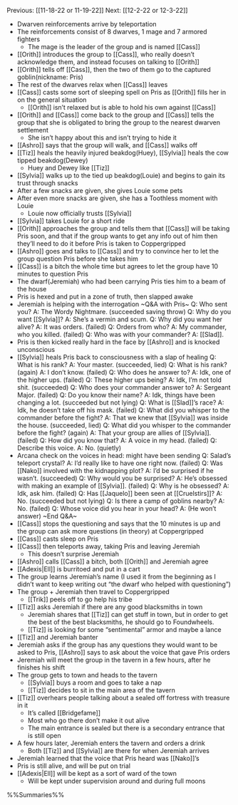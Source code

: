 Previous: [[11-18-22 or 11-19-22]]
Next: [[12-2-22 or 12-3-22]]

- Dwarven reinforcements arrive by teleportation
- The reinforcements consist of 8 dwarves, 1 mage and 7 armored fighters
	- The mage is the leader of the group and is named [[Cass]]
- [[Orith]] introduces the group to [[Cass]], who really doesn’t acknowledge them, and instead focuses on talking to [[Orith]]
- [[Orith]] tells off [[Cass]], then the two of them go to the captured goblin(nickname: Pris)
- The rest of the dwarves relax when [[Cass]] leaves
- [[Cass]] casts some sort of sleeping spell on Pris as [[Orith]] fills her in on the general situation
	- [[Orith]] isn’t relaxed but is able to hold his own against [[Cass]]
- [[Orith]] and [[Cass]] come back to the group and [[Cass]] tells the group that she is obligated to bring the group to the nearest dwarven settlement
	- She isn’t happy about this and isn’t trying to hide it
- [[Ashro]] says that the group will walk, and [[Cass]] walks off
- [[Tiz]] heals the heavily injured beakdog(Huey), [[Sylvia]] heals the cow tipped beakdog(Dewey)
	- Huey and Dewey like [[Tiz]]
- [[Sylvia]] walks up to the tied up beakdog(Louie) and begins to gain its trust through snacks
- After a few snacks are given, she gives Louie some pets
- After even more snacks are given, she has a Toothless moment with Louie
	- Louie now officially trusts [[Sylvia]]
- [[Sylvia]] takes Louie for a short ride
- [[Orith]] approaches the group and tells them that [[Cass]] will be taking Pris soon, and that if the group wants to get any info out of him then they’ll need to do it before Pris is taken to Coppergripped
- [[Ashro]] goes and talks to [[Cass]] and try to convince her to let the group question Pris before she takes him
- [[Cass]] is a bitch the whole time but agrees to let the group have 10 minutes to question Pris
- The dwarf(Jeremiah) who had been carrying Pris ties him to a beam of the house
- Pris is hexed and put in a zone of truth, then slapped awake
- Jeremiah is helping with the interrogation
~Q&A with Pris~
Q: Who sent you?
	A: The Wordy Nightmare. (succeeded saving throw)
Q: Why do you want [[Sylvia]]?
	A: She’s a vermin and scum.
Q: Why did you want her alive?
	A: It was orders. (failed)
Q: Orders from who?
	A: My commander, who you killed. (failed)
Q: Who was with your commander?
	A: [[Slad]].
- Pris is then kicked really hard in the face by [[Ashro]] and is knocked unconscious
- [[Sylvia]] heals Pris back to consciousness with a slap of healing
Q: What is his rank?
	A: Your master. (succeeded, lied)
Q: What is his rank? (again)
	A: I don’t know. (failed)
Q: Who does he answer to?
	A: Idk, one of the higher ups. (failed)
Q: These higher ups being?
	A: Idk, I’m not told shit. (succeeded)
Q: Who does your commander answer to?
	A: Sergeant Major. (failed)
Q: Do you know their name?
	A: Idk, things have been changing a lot. (succeeded but not lying)
Q: What is [[Slad]]’s race?
	A: Idk, he doesn’t take off his mask. (failed)
Q: What did you whisper to the commander before the fight?
	A: That we knew that [[Sylvia]] was inside the house. (succeeded, lied)
Q: What did you whisper to the commander before the fight? (again)
	A: That your group are allies of [[Sylvia]]. (failed)
Q: How did you know that?
	A: A voice in my head. (failed)
Q: Describe this voice.
	A: No. (quietly)
- Arcana check on the voices in head: might have been sending
Q: Salad’s teleport crystal?
	A: I’d really like to have one right now. (failed)
Q: Was [[Nako]] involved with the kidnapping plot?
	A: I’d be surprised if he wasn’t. (succeeded)
Q: Why would you be surprised?
	A: He’s obsessed with making an example of [[Sylvia]]. (failed)
Q: Why is he obsessed?
	A: Idk, ask him. (failed)
Q: Has [[Jaquelo]] been seen at [[Cruelstirs]]?
	A: No. (succeeded but not lying)
Q: Is there a camp of goblins nearby?
	A: No. (failed)
Q: Whose voice did you hear in your head?
	A: (He won’t answer)
~End Q&A~
- [[Cass]] stops the questioning and says that the 10 minutes is up and the group can ask more questions (in theory) at Coppergripped
- [[Cass]] casts sleep on Pris
- [[Cass]] then teleports away, taking Pris and leaving Jeremiah
	- This doesn’t surprise Jeremiah
- [[Ashro]] calls [[Cass]] a bitch, both [[Orith]] and Jeremiah agree
- [[Adexis|Ell]] is burritoed and put in a cart
- The group learns Jeremiah’s name (I used it from the beginning as I didn’t want to keep writing out “the dwarf who helped with questioning”)
- The group + Jeremiah then travel to Coppergripped
	- [[Trik]] peels off to go help his tribe
- [[Tiz]] asks Jeremiah if there are any good blacksmiths in town
	- Jeremiah shares that [[Tiz]] can get stuff in town, but in order to get the best of the best blacksmiths, he should go to Foundwheels.
	- [[Tiz]] is looking for some “sentimental” armor and maybe a lance
- [[Tiz]] and Jeremiah banter
- Jeremiah asks if the group has any questions they would want to be asked to Pris, [[Ashro]] says to ask about the voice that gave Pris orders
- Jeremiah will meet the group in the tavern in a few hours, after he finishes his shift
- The group gets to town and heads to the tavern
	- [[Sylvia]] buys a room and goes to take a nap
	- [[Tiz]] decides to sit in the main area of the tavern
- [[Tiz]] overhears people talking about a sealed off fortress with treasure in it
	- It’s called [[Bridgefame]]
	- Most who go there don’t make it out alive
	- The main entrance is sealed but there is a secondary entrance that is still open
- A few hours later, Jeremiah enters the tavern and orders a drink
	- Both [[Tiz]] and [[Sylvia]] are there for when Jeremiah arrives
- Jeremiah learned that the voice that Pris heard was [[Nako]]’s
- Pris is still alive, and will be put on trial
- [[Adexis|Ell]] will be kept as a sort of ward of the town
	- Will be kept under supervision around and during full moons

%%Summaries%%